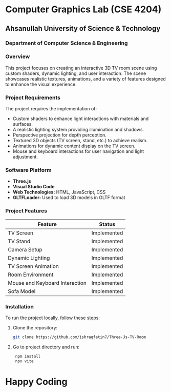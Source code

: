 # Computer Graphics Lab (CSE 4204)

## Ahsanullah University of Science & Technology

### Department of Computer Science & Engineering

### Overview

This project focuses on creating an interactive 3D TV room scene using custom shaders, dynamic lighting, and user interaction. The scene showcases realistic textures, animations, and a variety of features designed to enhance the visual experience.

### Project Requirements

The project requires the implementation of:

- Custom shaders to enhance light interactions with materials and surfaces.
- A realistic lighting system providing illumination and shadows.
- Perspective projection for depth perception.
- Textured 3D objects (TV screen, stand, etc.) to achieve realism.
- Animations for dynamic content display on the TV screen.
- Mouse and keyboard interactions for user navigation and light adjustment.

### Software Platform

- **Three.js**
- **Visual Studio Code**
- **Web Technologies:** HTML, JavaScript, CSS
- **GLTFLoader:** Used to load 3D models in GLTF format

### Project Features

| Feature                        | Status      |
| ------------------------------ | ----------- |
| TV Screen                      | Implemented |
| TV Stand                       | Implemented |
| Camera Setup                   | Implemented |
| Dynamic Lighting               | Implemented |
| TV Screen Animation            | Implemented |
| Room Environment               | Implemented |
| Mouse and Keyboard Interaction | Implemented |
| Sofa Model                     | Implemented |

### Installation

To run the project locally, follow these steps:

1. Clone the repository:
   ```bash
   git clone https://github.com/ishraqfatin7/Three-Js-TV-Room
   ```
2. Go to project directory and run:
   ```bash
    npm install
    npx vite
   ```

# Happy Coding

```

```

